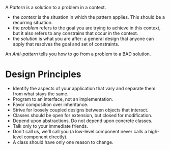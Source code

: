 A *Pattern* is a solution to a problem in a context.
* the *context* is the situation in which the pattern applies. This should be a recurring situation.
* the *problem* refers to the goal you are trying to achieve in this context, but it also refers to any constrains that
occur in the context.
* the *solution* is what you are after: a general design that anyone can apply that resolves the goal and set of
constraints.

An *Anti-pattern* tells you how to go from a problem to a BAD solution.
# Design Principles

* Identify the aspects of your application that vary and separate them from what stays the same.
* Program to an interface, not an implementation.
* Favor composition over inheritance.
* Strive for loosely coupled designs between objects that interact.
* Classes should be open for extension, but closed for modification.
* Depend upon abstractions. Do not depend upon concrete classes.
* Talk only to your immediate friends.
* Don't call us, we'll call you (a low-level component never calls a high-level component directly).
* A class should have only one reason to change.
